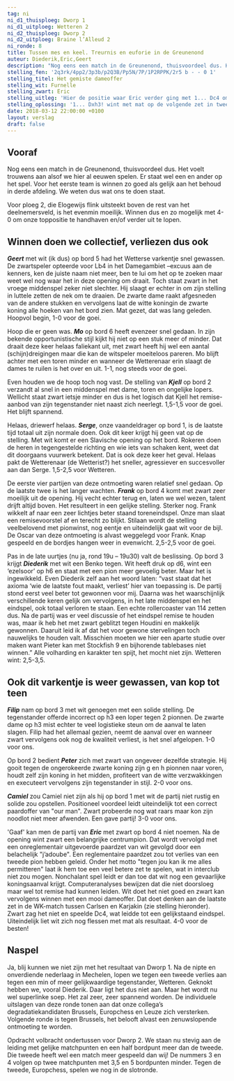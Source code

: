 ```yaml
---
tag: ni
ni_d1_thuisploeg: Dworp 1
ni_d1_uitploeg: Wetteren 2
ni_d2_thuisploeg: Dworp 2
ni_d2_uitploeg: Braine l’Alleud 2
ni_ronde: 8
title: Tussen mes en keel. Treurnis en euforie in de Greunenond
auteur: Diederik,Eric,Geert
description: "Nog eens een match in de Greunenond, thuisvoordeel dus. Het voelt trouwens aan alsof we hier al eeuwen spelen. Er staat wel een en ander op het spel."
stelling_fen: '2q3rk/4pp2/3p3b/p2Q3B/Pp5N/7P/1P2RPPK/2r5 b - - 0 1'
stelling_titel: Het gemiste dameoffer
stelling_wit: Furnelle
stelling_zwart: Eric
stelling_uitleg: 'Hier de positie waar Eric verder ging met 1... Dc4 om uiteindelijk het eindspel te winnen. Zwart kan echter winnen met een mooie zet.'
stelling_oplossing: '1... Dxh3! wint met mat op de volgende zet in twee varianten: een torenmat of een lopermat. Op Tc1+ op de vorige zet geeft de computer nog alle mogelijke stukken weg (mat in 5) maar met dezelfde slotcombinatie.'
date: 2018-03-12 22:00:00 +0100
layout: verslag
draft: false
---
```

## Vooraf

Nog eens een match in de Greunenond, thuisvoordeel dus. Het voelt trouwens aan alsof we hier al eeuwen spelen. Er staat wel een en ander op het spel. Voor het eerste team is winnen zo goed als gelijk aan het behoud in derde afdeling. We weten dus wat ons te doen staat.

Voor ploeg 2, die Elogewijs flink uitsteekt boven de rest van het deelnemersveld, is het evenmin moeilijk. Winnen dus en zo mogelijk met 4-0 om onze toppositie te handhaven en/of verder uit te lopen.<!--more-->

## Winnen doen we collectief, verliezen dus ook

**_Geert_** met wit (ik dus) op bord 5 had het Wetterse varkentje snel gewassen. De zwartspeler opteerde voor Lb4 in het Damegambiet –excuus aan de kenners, ken de juiste naam niet meer, ben te lui om het op te zoeken maar weet wel nog waar het in deze opening om draait. Toch staat zwart in het vroege middenspel zeker niet slechter. Hij slaagt er echter in om zijn stelling in luttele zetten de nek om te draaien. De zwarte dame raakt afgesneden van de andere stukken en vervolgens laat de witte koningin de zwarte koning alle hoeken van het bord zien. Mat gezet, dat was lang geleden. Hoopvol begin, 1-0 voor de goei.

Hoop die er geen was. **_Mo_** op bord 6 heeft evenzeer snel gedaan. In zijn bekende opportunistische stijl kijkt hij niet op een stuk meer of minder. Dat draait deze keer helaas faliekant uit, met zwart heeft hij wel een aantal (schijn)dreigingen maar die kan de witspeler moeiteloos pareren. Mo blijft achter met een toren minder en wanneer de Wetterenaar erin slaagt de dames te ruilen is het over en uit. 1-1, nog steeds voor de goei.

Even houden we de hoop toch nog vast. De stelling van **_Kjell_** op bord 2 verzandt al snel in een middenspel met dame, toren en ongelijke lopers. Wellicht staat zwart ietsje minder en dus is het logisch dat Kjell het remise-aanbod van zijn tegenstander niet naast zich neerlegt. 1,5-1,5 voor de goei. Het blijft spannend.

Helaas, driewerf helaas. **_Serge_**, onze vaandeldrager op bord 1, is de laatste tijd totaal uit zijn normale doen. Ook dit keer krijgt hij geen vat op de stelling. Met wit komt er een Slavische opening op het bord. Rokeren doen de heren in tegengestelde richting en wie iets van schaken kent, weet dat dit doorgaans vuurwerk betekent. Dat is ook deze keer het geval. Helaas pakt de Wetterenaar (de Wetterist?) het sneller, agressiever en succesvoller aan dan Serge. 1,5-2,5 voor Wetteren.

De eerste vier partijen van deze ontmoeting waren relatief snel gedaan.  Op de laatste twee is het langer wachten. **_Frank_** op bord 4 komt met zwart zeer moeilijk uit de opening. Hij vecht echter terug en, laten we wel wezen, talent drijft altijd boven. Het resulteert in een gelijke stelling. Sterker nog. Frank wikkelt af naar een zeer lichtjes beter staand toreneindspel. Onze man slaat een remisevoorstel af en terecht zo blijkt. Stilaan wordt de stelling veelbelovend met pionwinst, nog eentje en uiteindelijk gaat wit voor de bijl. De Oscar van deze ontmoeting is alvast weggelegd voor Frank. Knap gespeeld en de bordjes hangen weer in evenwicht. 2,5-2,5 voor de goei.

Pas in de late uurtjes (nu ja, rond 19u – 19u30) valt de beslissing. Op bord 3 krijgt **_Diederik_** met wit een Benko tegen. Wit heeft druk op d6, wint een ‘ezelsoor’ op h6 en staat met een pion meer gevoelig beter. Maar het is ingewikkeld. Even Diederik zelf aan het woord laten: “vast staat dat het axioma ‘wie de laatste fout maakt, verliest’ hier van toepassing is. De partij stond eerst veel beter tot gewonnen voor mij. Daarna was het waarschijnlijk verschillende keren gelijk om vervolgens, in het late middenspel en het eindspel, ook totaal verloren te staan. Een echte rollercoaster van 114 zetten dus. Na de partij was er veel discussie of het eindspel remise te houden was, maar ik heb het met zwart geblitzt tegen Houdini en makkelijk gewonnen. Daaruit leid ik af dat het voor gewone stervelingen toch nauwelijks te houden valt. Misschien moeten we hier een aparte studie over maken want Pieter kan met Stockfish 9 en bijhorende tablebases niet winnen.” Alle volharding en karakter ten spijt, het mocht niet zijn. Wetteren wint: 2,5-3,5.

## Ook dit varkentje is weer gewassen, van kop tot teen

**_Filip_** nam op bord 3 met wit genoegen met een solide stelling. De tegenstander offerde incorrect op h3 een loper tegen 2 pionnen. De zwarte dame op h3 mist echter te veel logistieke steun om de aanval te laten slagen. Filip had het allemaal gezien, neemt de aanval over en wanneer zwart vervolgens ook nog de kwaliteit verliest, is het snel afgelopen. 1-0 voor ons.

Op bord 2 bedient **_Peter_** zich met zwart van ongeveer dezelfde strategie. Hij gooit tegen de ongerokeerde zwarte koning zijn g en h pionnen naar voren, houdt zelf zijn koning in het midden, profiteert van de witte verzwakkingen en executeert vervolgens zijn tegenstander in stijl. 2-0 voor ons.

**_Camiel_** zou Camiel niet zijn als hij op bord 1 met wit de partij niet rustig en solide zou opstellen. Positioneel voordeel leidt uiteindelijk tot een correct paardoffer van "our man". Zwart probeerde nog wat raars maar kon zijn noodlot niet meer afwenden. Een gave partij! 3-0 voor ons.

'Gaaf' kan men de partij van **_Eric_** met zwart op bord 4 niet noemen. Na de opening wint zwart een belangrijke centrumpion. Dat wordt vervolgd met een onreglementair uitgevoerde paardzet van wit gevolgd door een belachelijk "j’adoube". Een reglementaire paardzet zou tot verlies van een tweede pion hebben geleid. Onder het motto "tegen jou kan ik me alles permitteren" laat ik hem toe een veel betere zet te spelen, wat in interclub niet zou mogen. Nonchalant spel leidt er dan toe dat wit nog een gevaarlijke koningsaanval krijgt. Computeranalyses bewijzen dat die niet doorsloeg maar wel tot remise had kunnen leiden. Wit doet het niet goed en zwart kan vervolgens winnen met een mooi dameoffer. Dat doet denken aan de laatste zet in de WK-match tussen Carlsen en Karjakin (zie stelling hieronder). Zwart zag het niet en speelde Dc4, wat leidde tot een gelijkstaand eindspel. Uiteindelijk liet wit zich nog flessen met mat als resultaat. 4-0 voor de besten!

## Naspel

Ja, blij kunnen we niet zijn met het resultaat van Dworp 1. Na de nipte en onverdiende nederlaag in Mechelen, lopen we tegen een tweede verlies aan tegen een min of meer gelijkwaardige tegenstander, Wetteren. Geknokt hebben we, vooral Diederik. Daar ligt het dus niet aan. Maar het wordt nu wel superlinke soep. Het zal zeer, zeer spannend worden. De individuele uitslagen van deze ronde tonen aan dat onze collega’s degradatiekandidaten Brussels, Europchess en Leuze zich versterken. Volgende ronde is tegen Brussels, het belooft alvast een zenuwslopende ontmoeting te worden.

Opdracht volbracht ondertussen voor Dworp 2. We staan nu stevig aan de leiding met gelijke matchpunten en een half bordpunt meer dan de tweede. Die tweede heeft wel een match meer gespeeld dan wij! De nummers 3 en 4 volgen op twee matchpunten met 3,5 en 5 bordpunten minder. Tegen de tweede, Europchess, spelen we nog in de slotronde.
